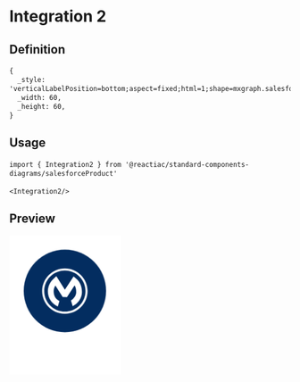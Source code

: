 # Integration 2

## Definition

```
{
  _style: 'verticalLabelPosition=bottom;aspect=fixed;html=1;shape=mxgraph.salesforce.integration2;',
  _width: 60,
  _height: 60,
}
```

## Usage

```
import { Integration2 } from '@reactiac/standard-components-diagrams/salesforceProduct'

<Integration2/>
```

## Preview

<img src="./integration-2.png" width="200"/>
